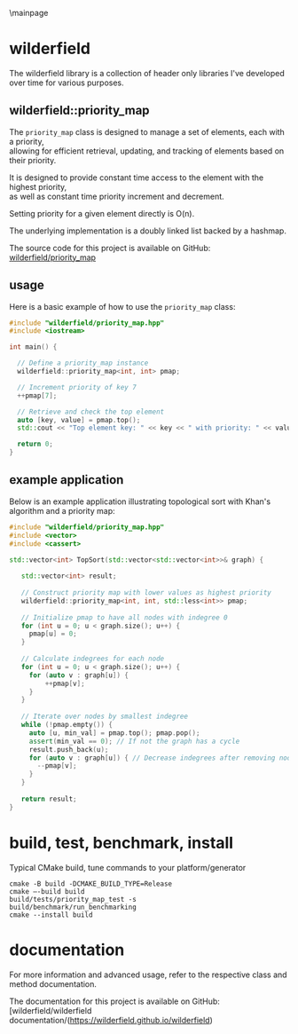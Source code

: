 \mainpage

# wilderfield
The wilderfield library is a collection of header only libraries I've developed over time for various purposes.

## wilderfield::priority_map
The `priority_map` class is designed to manage a set of elements, each with a priority,  
allowing for efficient retrieval, updating, and tracking of elements based on their priority.  
  
It is designed to provide constant time access to the element with the highest priority,  
as well as constant time priority increment and decrement.  
  
Setting priority for a given element directly is O(n).  
  
The underlying implementation is a doubly linked list backed by a hashmap.  
  
The source code for this project is available on GitHub: [wilderfield/priority_map](https://github.com/wilderfield/priority_map)

## usage
Here is a basic example of how to use the `priority_map` class:
```cpp
#include "wilderfield/priority_map.hpp"
#include <iostream>

int main() {

  // Define a priority_map instance
  wilderfield::priority_map<int, int> pmap;

  // Increment priority of key 7
  ++pmap[7];

  // Retrieve and check the top element
  auto [key, value] = pmap.top();
  std::cout << "Top element key: " << key << " with priority: " << value << std::endl;

  return 0;
}
```

## example application

Below is an example application illustrating topological sort with Khan's algorithm and a priority map:

```cpp
#include "wilderfield/priority_map.hpp"
#include <vector>
#include <cassert>

std::vector<int> TopSort(std::vector<std::vector<int>>& graph) {
 
   std::vector<int> result;
 
   // Construct priority map with lower values as highest priority
   wilderfield::priority_map<int, int, std::less<int>> pmap;
 
   // Initialize pmap to have all nodes with indegree 0
   for (int u = 0; u < graph.size(); u++) {
     pmap[u] = 0;
   }
 
   // Calculate indegrees for each node
   for (int u = 0; u < graph.size(); u++) {
     for (auto v : graph[u]) {
         ++pmap[v];
     }
   }
 
   // Iterate over nodes by smallest indegree
   while (!pmap.empty()) {
     auto [u, min_val] = pmap.top(); pmap.pop();
     assert(min_val == 0); // If not the graph has a cycle
     result.push_back(u);
     for (auto v : graph[u]) { // Decrease indegrees after removing node u
       --pmap[v];
     }
   }
 
   return result;
}
```

# build, test, benchmark, install
Typical CMake build, tune commands to your platform/generator
```
cmake -B build -DCMAKE_BUILD_TYPE=Release
cmake —-build build
build/tests/priority_map_test -s
build/benchmark/run_benchmarking
cmake --install build
```

# documentation 
For more information and advanced usage, refer to the respective class and method documentation.  
  
The documentation for this project is available on GitHub: [wilderfield/wilderfield documentation/(https://wilderfield.github.io/wilderfield)
